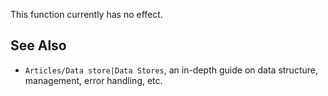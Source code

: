 This function currently has no effect.

See Also
--------

*   `Articles/Data store|Data Stores`, an in-depth guide on data structure, management, error handling, etc.